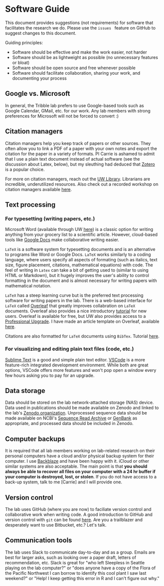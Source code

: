 # Software Guide

This document provides suggestions (not requirements) for software that facilitates the research we do. Please use the ``issues `` feature on GitHub to suggest changes to this document.

Guiding principles: 

- Software should be effective and make the work easier, not harder
- Software should be as lightweight as possible (no unnecessary features or bloat)
- Software should be open source and free whenever possible
- Software should facilitate collaboration, sharing your work, and documenting your process 

## Google vs. Microsoft 

In general, the Tribble lab prefers to use Google-based tools such as Google Calendar, GMail, etc. for our work. Any lab members with strong preferences for Microsoft will not be forced to convert :) 

## Citation managers

Citation managers help you keep track of papers or other sources. They often allow you to link a PDF of a paper with your own notes and export the citation for the paper in a variety of formats. PI Carrie is ashamed to admit that I use a plain text document instead of actual software (see the discussion about Latex, below), but my sleuthing had deduced that [Zotero](https://guides.lib.uw.edu/research/zotero) is a popular choice.

For more on citation managers, reach out the [UW Library](https://lib.uw.edu/about/contact/). Librarians are incredible, underutilized resources. Also check out a recorded workshop on citation managers available [here](http://www.lib.washington.edu/commons/services/workshops/citations?_gl=1*qpbden*_ga*NjEyODUxMjg2LjE3MjIxOTI0NTE.*_ga_63X2ZQHK8P*MTcyODE0MjU3Mi42LjEuMTcyODE0MzE0Ny4wLjAuMA..). 

## Text processing 

### For typesetting (writing papers, etc.) 

Microsoft Word (available through UW [here](https://itconnect.uw.edu/uware/microsoft-office-for-desktop/)) is a classic option for writing anything from your grocery list to a scientific article. However, cloud-based tools like [Google Docs](docs.google.com) make collaborative writing easier. 

``LaTeX`` is a software system for typesetting documents and is an alternative to programs like Word or Google Docs. ``LaTeX`` works similarly to a coding language, where users specify all aspects of formating (such as italics, text size, figure placement, citations, mathematical equations) with code. The feel of writing in ``Latex`` can take a bit of getting used to (similar to using HTML or Markdown), but it hugely improves the user's ability to control formatting in the document and is almost necessary for writing papers with mathematical notation. 

``LaTeX`` has a steep learning curve but is the preferred text processing software for writing papers in the lab. There is a web-based interface for ``LaTeX`` called [Overleaf](https://www.overleaf.com/) that greatly improves collabration on ``LaTeX`` documents. Overleaf also provides a nice introductory [tutorial](https://www.overleaf.com/learn/latex/Learn_LaTeX_in_30_minutes) for new users. Overleaf is available for free, but UW also provides access to a [Professional Upgrade](https://admin.artsci.washington.edu/computing/overleaf-latex-editor-professional-upgrade). I have made an article template on Overleaf, available [here](https://www.overleaf.com/read/nyfwbfyjqrxb#f681a1). 

Citations are also formatted for ``LaTeX`` documents using ``BibTex``. Tutorial [here](https://www.economics.utoronto.ca/osborne/latex/BIBTEX.HTM).   

### For visualizing and editing plain text files (code, etc.)

[Sublime Text](https://www.sublimetext.com/) is a good and simple plain text editor. [VSCode](https://code.visualstudio.com/) is a more feature-rich integrated development environment. While both are great options, VSCode offers more features and won't pop open a window every few hours asking you to pay for an upgrade. 

## Data storage 

Data should be stored on the lab network-attached storage (NAS) device. Data used in publications should be made available on Zenodo and linked to the lab's [Zenodo organization](https://zenodo.org/communities/tribblelab/). Unprocessed sequence data should be made available on NCBI's [Sequence Read Archive](https://www.ncbi.nlm.nih.gov/sra) or [GenBank](https://www.ncbi.nlm.nih.gov/genbank/) as appropriate, and processed data should be included in Zenodo. 

## Computer backups 

It is required that all lab members working on lab-related research on their personal computers have a cloud and/or physical backup system for their computer. I use [Backblaze](https://www.backblaze.com/) and have been happy with it. iCloud or other similar systems are also acceptable. The main point is that **you should always be able to recover all files on your computer with a 24 hr buffer if your computer is destroyed, lost, or stolen**. If you do not have access to a back-up system, talk to me [Carrie] and I will provide one. 

## Version control 

The lab uses GitHub (where you are now) to faciliate version control and collaborative work when writing code. A good introduction to GitHub and version control with ``git`` can be found [here](https://swcarpentry.github.io/git-novice/). Are you a trailblazer and desperately want to use Bitbucket, etc.? Let's talk. 

## Communication tools

The lab uses Slack to communicate day-to-day and as a group. Emails are best for larger asks, such as looking over a paper draft, letters of recommendation, etc. Slack is great for "who left Sleepless in Seattle playing on the lab computer?" or "does anyone have a copy of the Flora of the Pacific Northwest I can borrow to identify this cool plant I saw last weekend?" or "Help! I keep getting this error in R and I can't figure out why." 

